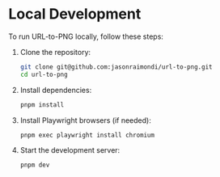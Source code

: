 # Local Development

To run URL-to-PNG locally, follow these steps:

1. Clone the repository:
   ```bash
   git clone git@github.com:jasonraimondi/url-to-png.git
   cd url-to-png
   ```

2. Install dependencies:
   ```bash
   pnpm install
   ```

3. Install Playwright browsers (if needed):
   ```bash
   pnpm exec playwright install chromium
   ```

4. Start the development server:
   ```bash
   pnpm dev
   ```
